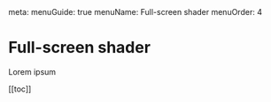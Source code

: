 <route lang="yaml">
meta:
  menuGuide: true
  menuName: Full-screen shader
  menuOrder: 4
</route>

<div class="content-wrapper">

# Full-screen shader

Lorem ipsum

</div>

<div class="toc-wrapper">

[[toc]]

</div>